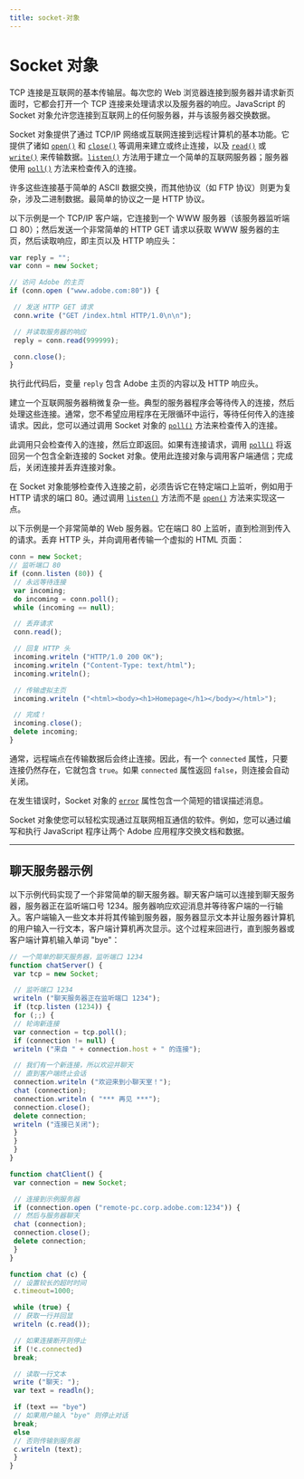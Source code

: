 ```yaml
---
title: socket-对象
---
```

# Socket 对象

TCP 连接是互联网的基本传输层。每次您的 Web 浏览器连接到服务器并请求新页面时，它都会打开一个 TCP 连接来处理请求以及服务器的响应。JavaScript 的 Socket 对象允许您连接到互联网上的任何服务器，并与该服务器交换数据。

Socket 对象提供了通过 TCP/IP 网络或互联网连接到远程计算机的基本功能。它提供了诸如 [`open()`](../socket-object-reference#socketopen) 和 [`close()`](../socket-object-reference#socketclose) 等调用来建立或终止连接，以及 [`read()`](../socket-object-reference#socketread) 或 [`write()`](../socket-object-reference#socketwrite) 来传输数据。[`listen()`](../socket-object-reference#socketlisten) 方法用于建立一个简单的互联网服务器；服务器使用 [`poll()`](../socket-object-reference#socketpoll) 方法来检查传入的连接。

许多这些连接基于简单的 ASCII 数据交换，而其他协议（如 FTP 协议）则更为复杂，涉及二进制数据。最简单的协议之一是 HTTP 协议。

以下示例是一个 TCP/IP 客户端，它连接到一个 WWW 服务器（该服务器监听端口 80）；然后发送一个非常简单的 HTTP GET 请求以获取 WWW 服务器的主页，然后读取响应，即主页以及 HTTP 响应头：

```javascript
var reply = "";
var conn = new Socket;

// 访问 Adobe 的主页
if (conn.open ("www.adobe.com:80")) {

 // 发送 HTTP GET 请求
 conn.write ("GET /index.html HTTP/1.0\n\n");

 // 并读取服务器的响应
 reply = conn.read(999999);

 conn.close();
}
```

执行此代码后，变量 `reply` 包含 Adobe 主页的内容以及 HTTP 响应头。

建立一个互联网服务器稍微复杂一些。典型的服务器程序会等待传入的连接，然后处理这些连接。通常，您不希望应用程序在无限循环中运行，等待任何传入的连接请求。因此，您可以通过调用 Socket 对象的 [`poll()`](../socket-object-reference#socketpoll) 方法来检查传入的连接。

此调用只会检查传入的连接，然后立即返回。如果有连接请求，调用 [`poll()`](../socket-object-reference#socketpoll) 将返回另一个包含全新连接的 Socket 对象。使用此连接对象与调用客户端通信；完成后，关闭连接并丢弃连接对象。

在 Socket 对象能够检查传入连接之前，必须告诉它在特定端口上监听，例如用于 HTTP 请求的端口 80。通过调用 [`listen()`](../socket-object-reference#socketlisten) 方法而不是 [`open()`](../socket-object-reference#socketopen) 方法来实现这一点。

以下示例是一个非常简单的 Web 服务器。它在端口 80 上监听，直到检测到传入的请求。丢弃 HTTP 头，并向调用者传输一个虚拟的 HTML 页面：

```javascript
conn = new Socket;
// 监听端口 80
if (conn.listen (80)) {
 // 永远等待连接
 var incoming;
 do incoming = conn.poll();
 while (incoming == null);

 // 丢弃请求
 conn.read();

 // 回复 HTTP 头
 incoming.writeln ("HTTP/1.0 200 OK");
 incoming.writeln ("Content-Type: text/html");
 incoming.writeln();

 // 传输虚拟主页
 incoming.writeln ("<html><body><h1>Homepage</h1></body></html>");

 // 完成！
 incoming.close();
 delete incoming;
}
```

通常，远程端点在传输数据后会终止连接。因此，有一个 `connected` 属性，只要连接仍然存在，它就包含 `true`。如果 `connected` 属性返回 `false`，则连接会自动关闭。

在发生错误时，Socket 对象的 [`error`](../socket-object-reference#socketerror) 属性包含一个简短的错误描述消息。

Socket 对象使您可以轻松实现通过互联网相互通信的软件。例如，您可以通过编写和执行 JavaScript 程序让两个 Adobe 应用程序交换文档和数据。

---

## 聊天服务器示例

以下示例代码实现了一个非常简单的聊天服务器。聊天客户端可以连接到聊天服务器，服务器正在监听端口号 1234。服务器响应欢迎消息并等待客户端的一行输入。客户端输入一些文本并将其传输到服务器，服务器显示文本并让服务器计算机的用户输入一行文本，客户端计算机再次显示。这个过程来回进行，直到服务器或客户端计算机输入单词 "bye"：

```javascript
// 一个简单的聊天服务器，监听端口 1234
function chatServer() {
 var tcp = new Socket;

 // 监听端口 1234
 writeln ("聊天服务器正在监听端口 1234");
 if (tcp.listen (1234)) {
 for (;;) {
 // 轮询新连接
 var connection = tcp.poll();
 if (connection != null) {
 writeln ("来自 " + connection.host + " 的连接");

 // 我们有一个新连接，所以欢迎并聊天
 // 直到客户端终止会话
 connection.writeln ("欢迎来到小聊天室！");
 chat (connection);
 connection.writeln ( "*** 再见 ***");
 connection.close();
 delete connection;
 writeln ("连接已关闭");
 }
 }
 }
}

function chatClient() {
 var connection = new Socket;

 // 连接到示例服务器
 if (connection.open ("remote-pc.corp.adobe.com:1234")) {
 // 然后与服务器聊天
 chat (connection);
 connection.close();
 delete connection;
 }
}

function chat (c) {
 // 设置较长的超时时间
 c.timeout=1000;

 while (true) {
 // 获取一行并回显
 writeln (c.read());

 // 如果连接断开则停止
 if (!c.connected)
 break;

 // 读取一行文本
 write ("聊天: ");
 var text = readln();

 if (text == "bye")
 // 如果用户输入 "bye" 则停止对话
 break;
 else
 // 否则传输到服务器
 c.writeln (text);
 }
}
```
